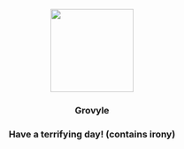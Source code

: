 <p align="center">
    <img src="https://raw.githubusercontent.com/PokeAPI/sprites/master/sprites/pokemon/253.png" width="150" height="150">
</p>
<h3 align="center"> <b>Grovyle</b></h3>
<h3 align="center">Have a terrifying day! (contains irony)</h3>

